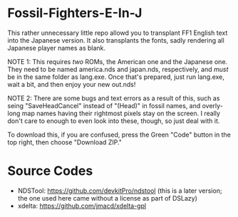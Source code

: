 # Fossil-Fighters-E-In-J
This rather unnecessary little repo allowd you to transplant FF1 English text into the Japanese version. It also transplants the fonts, sadly rendering all Japanese player names as blank.

NOTE 1: This requires *two* ROMs, the American one and the Japanese one. They need to be named america.nds and japan.nds, respectively, and *must* be in the same folder as lang.exe.
Once that's prepared, just run lang.exe, wait a bit, and then enjoy your new out.nds!

NOTE 2: There are some bugs and text errors as a result of this, such as seing "SaveHeadCancel" instead of "(Head)" in fossil names, and overly-long map names having their rightmost
pixels stay on the screen. I really don't care to enough to even look into these, though, so just deal with it.

To download this, if you are confused, press the Green "Code" button in the top right, then choose "Download ZIP."

# Source Codes
- NDSTool: https://github.com/devkitPro/ndstool (this is a later version; the one used here came without a license as part of DSLazy)
- xdelta: https://github.com/jmacd/xdelta-gpl
